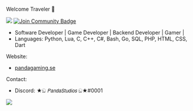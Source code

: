 Welcome Traveler 👋

![](https://komarev.com/ghpvc/?username=pandastudiosswe&color=blueviolet) <a href="https://discord.gg/C238g7NmDz"><img src="https://img.shields.io/discord/922212606943580220.svg?style=flat&label=Join%20Community&color=7289DA" alt="Join Community Badge"/></a>

- Software Developer | Game Developer | Backend Developer | Gamer |
- Languages: Python, Lua, C, C++, C#, Bash, Go, SQL, PHP, HTML, CSS, Dart
 

Website:
  - [pandagaming.se](https://www.pandagaming.se/)

Contact:
  - Discord: ★ඞ 𝘗𝘢𝘯𝘥𝘢𝘚𝘵𝘶𝘥𝘪𝘰𝘴 ඞ★#0001

![](https://github-readme-stats.vercel.app/api/top-langs/?username=pandastudiosswe&layout=compact&hide_border=true&langs_count=10&theme=dark)

